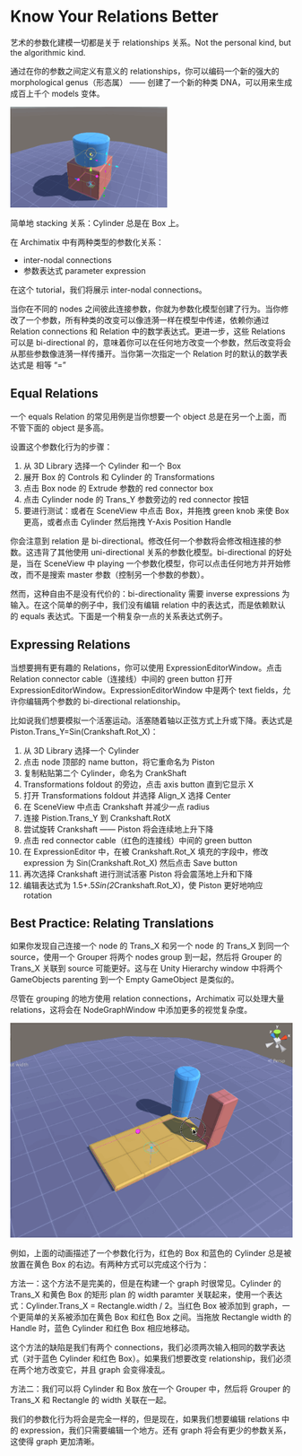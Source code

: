 # Know Your Relations Better

艺术的参数化建模一切都是关于 relationships 关系。Not the personal kind, but the algorithmic kind.

通过在你的参数之间定义有意义的 relationships，你可以编码一个新的强大的 morphological genus（形态属） —— 创建了一个新的种类 DNA，可以用来生成成百上千个 models 变体。

![Stacking](Image/Stacking.gif)

简单地 stacking 关系：Cylinder 总是在 Box 上。

在 Archimatix 中有两种类型的参数化关系：

- inter-nodal connections
- 参数表达式 parameter expression

在这个 tutorial，我们将展示 inter-nodal connections。

当你在不同的 nodes 之间彼此连接参数，你就为参数化模型创建了行为。当你修改了一个参数，所有种类的改变可以像涟漪一样在模型中传递，依赖你通过 Relation connections 和 Relation 中的数学表达式。更进一步，这些 Relations 可以是 bi-directional 的，意味着你可以在任何地方改变一个参数，然后改变将会从那些参数像涟漪一样传播开。当你第一次指定一个 Relation 时的默认的数学表达式是 相等 “=”

## Equal Relations

一个 equals Relation 的常见用例是当你想要一个 object 总是在另一个上面，而不管下面的 object 是多高。

设置这个参数化行为的步骤：

1. 从 3D Library 选择一个 Cylinder 和一个 Box
2. 展开 Box 的 Controls 和 Cylinder 的 Transformations
3. 点击 Box node 的 Extrude 参数的 red connector box
4. 点击 Cylinder node 的 Trans_Y 参数旁边的 red connector 按钮
5. 要进行测试：或者在 SceneView 中点击 Box，并拖拽 green knob 来使 Box 更高，或者点击 Cylinder 然后拖拽 Y-Axis Position Handle

你会注意到 relation 是 bi-directional。修改任何一个参数将会修改相连接的参数。这违背了其他使用 uni-directional 关系的参数化模型。bi-directional 的好处是，当在 SceneView 中 playing 一个参数化模型，你可以点击任何地方并开始修改，而不是搜索 master 参数（控制另一个参数的参数）。

然而，这种自由不是没有代价的：bi-directionality 需要 inverse expressions 为输入。在这个简单的例子中，我们没有编辑 relation 中的表达式，而是依赖默认的 equals 表达式。下面是一个稍复杂一点的关系表达式例子。

## Expressing Relations

当想要拥有更有趣的 Relations，你可以使用 ExpressionEditorWindow。点击 Relation connector cable（连接线）中间的 green button 打开 ExpressionEditorWindow。ExpressionEditorWindow 中是两个 text fields，允许你编辑两个参数的 bi-directional relationship。

比如说我们想要模拟一个活塞运动。活塞随着轴以正弦方式上升或下降。表达式是 Piston.Trans_Y=Sin(Crankshaft.Rot_X)：

1. 从 3D Library 选择一个 Cylinder
2. 点击 node 顶部的 name button，将它重命名为 Piston
3. 复制粘贴第二个 Cylinder，命名为 CrankShaft
4. Transformations foldout 的旁边，点击 axis button 直到它显示 X
5. 打开 Transformations foldout 并选择 Align_X 选择 Center
6. 在 SceneView 中点击 Crankshaft 并减少一点 radius
7. 连接 Pistion.Trans_Y 到 Crankshaft.RotX
8. 尝试旋转 Crankshaft —— Piston 将会连续地上升下降
9. 点击 red connector cable（红色的连接线）中间的 green button
10. 在 ExpressionEditor 中，在被 Crankshaft.Rot_X 填充的字段中，修改 expression 为  Sin(Crankshaft.Rot_X) 然后点击 Save button
11. 再次选择 Crankshaft 进行测试活塞 Piston 将会震荡地上升和下降
12. 编辑表达式为 1.5+.5*Sin(2*Crankshaft.Rot_X)，使 Piston 更好地响应 rotation

## Best Practice: Relating Translations

如果你发现自己连接一个 node 的 Trans_X 和另一个 node 的 Trans_X 到同一个 source，使用一个 Grouper 将两个 nodes group 到一起，然后将 Grouper 的 Trans_X 关联到 source 可能更好。这与在 Unity Hierarchy window 中将两个 GameObjects parenting 到一个 Empty GameObject 是类似的。

尽管在 grouping 的地方使用 relation connections，Archimatix 可以处理大量 relations，这将会在 NodeGraphWindow 中添加更多的视觉复杂度。

![Relations3](Image/Relations3.gif)

例如，上面的动画描述了一个参数化行为，红色的 Box 和蓝色的 Cylinder 总是被放置在黄色 Box 的右边。有两种方式可以完成这个行为：

方法一：这个方法不是完美的，但是在构建一个 graph 时很常见。Cylinder 的 Trans_X 和黄色 Box 的矩形 plan 的 width paramter 关联起来，使用一个表达式：Cylinder.Trans_X = Rectangle.width / 2。当红色 Box 被添加到 graph，一个更简单的关系被添加在黄色 Box 和红色 Box 之间。当拖放 Rectangle width 的 Handle 时，蓝色 Cylinder 和红色 Box 相应地移动。

这个方法的缺陷是我们有两个 connections，我们必须两次输入相同的数学表达式（对于蓝色 Cylinder 和红色 Box）。如果我们想要改变 relationship，我们必须在两个地方改变它，并且 graph 会变得凌乱。

方法二：我们可以将 Cylinder 和 Box 放在一个 Grouper 中，然后将 Grouper 的 Trans_X 和 Rectangle 的 width 关联在一起。

我们的参数化行为将会是完全一样的，但是现在，如果我们想要编辑 relations 中的 expression，我们只需要编辑一个地方。还有 graph 将会有更少的参数关系，这使得 graph 更加清晰。
